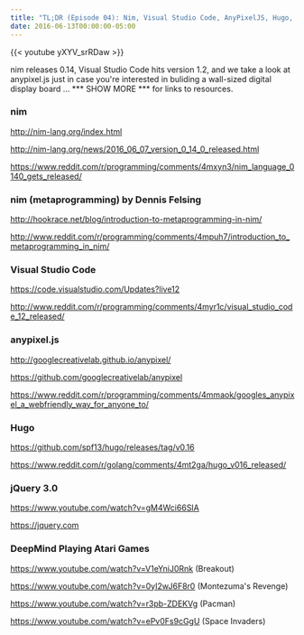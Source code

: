 ```yaml
---
title: "TL;DR (Episode 04): Nim, Visual Studio Code, AnyPixelJS, Hugo, and more ..."
date: 2016-06-13T00:00:00-05:00
---
```

{{< youtube yXYV_srRDaw >}}

nim releases 0.14, Visual Studio Code hits version 1.2, and we take a look at anypixel.js just in case you're interested in buliding a wall-sized digital  display board … *** SHOW MORE *** for links to resources.

### nim

<a href="http://nim-lang.org/index.html">http://nim-lang.org/index.html</a>

<a href="http://nim-lang.org/news/2016_06_07_version_0_14_0_released.html">http://nim-lang.org/news/2016_06_07_version_0_14_0_released.html</a>

<a href="https://www.reddit.com/r/programming/comments/4mxyn3/nim_language_0140_gets_released/">https://www.reddit.com/r/programming/comments/4mxyn3/nim_language_0140_gets_released/</a>

### nim (metaprogramming) by Dennis Felsing

<a href="http://hookrace.net/blog/introduction-to-metaprogramming-in-nim/">http://hookrace.net/blog/introduction-to-metaprogramming-in-nim/</a>

<a href="http://www.reddit.com/r/programming/comments/4mpuh7/introduction_to_metaprogramming_in_nim/">http://www.reddit.com/r/programming/comments/4mpuh7/introduction_to_metaprogramming_in_nim/</a>

### Visual Studio Code

<a href="https://code.visualstudio.com/Updates?live12">https://code.visualstudio.com/Updates?live12</a>

<a href="http://www.reddit.com/r/programming/comments/4myr1c/visual_studio_code_12_released/">http://www.reddit.com/r/programming/comments/4myr1c/visual_studio_code_12_released/</a>

### anypixel.js

<a href="http://googlecreativelab.github.io/anypixel/">http://googlecreativelab.github.io/anypixel/</a>

<a href="https://github.com/googlecreativelab/anypixel">https://github.com/googlecreativelab/anypixel</a>

<a href="https://www.reddit.com/r/programming/comments/4mmaok/googles_anypixel_a_webfriendly_way_for_anyone_to/">https://www.reddit.com/r/programming/comments/4mmaok/googles_anypixel_a_webfriendly_way_for_anyone_to/</a>

### Hugo

<a href="https://github.com/spf13/hugo/releases/tag/v0.16">https://github.com/spf13/hugo/releases/tag/v0.16</a>

<a href="https://www.reddit.com/r/golang/comments/4mt2ga/hugo_v016_released/">https://www.reddit.com/r/golang/comments/4mt2ga/hugo_v016_released/</a>

### jQuery 3.0

<a href="https://www.youtube.com/watch?v=gM4Wci66SIA">https://www.youtube.com/watch?v=gM4Wci66SIA</a>

<a href="https://jquery.com">https://jquery.com</a>

### DeepMind Playing Atari Games

<a href="https://www.youtube.com/watch?v=V1eYniJ0Rnk">https://www.youtube.com/watch?v=V1eYniJ0Rnk</a> (Breakout)

<a href="https://www.youtube.com/watch?v=0yI2wJ6F8r0">https://www.youtube.com/watch?v=0yI2wJ6F8r0</a> (Montezuma's Revenge)

<a href="https://www.youtube.com/watch?v=r3pb-ZDEKVg">https://www.youtube.com/watch?v=r3pb-ZDEKVg</a> (Pacman)

<a href="https://www.youtube.com/watch?v=ePv0Fs9cGgU">https://www.youtube.com/watch?v=ePv0Fs9cGgU</a> (Space Invaders)